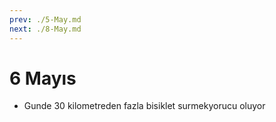 ```yaml
---
prev: ./5-May.md
next: ./8-May.md
---
```


# 6 Mayıs

- Gunde 30 kilometreden fazla bisiklet surmekyorucu oluyor
